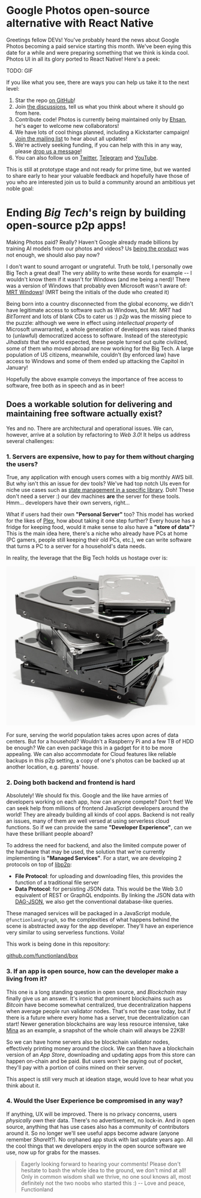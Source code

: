 # Google Photos open-source alternative with React Native

Greetings fellow DEVs! You've probably heard the news about Google Photos
becoming a paid service starting this month. We've been eying this date for a
while and were preparing something that we think is kinda cool. Photos UI in
all its glory ported to React Native! Here's a peek:

TODO: GIF

If you like what you see, there are ways you can help us take it to the next
level:

1. Star the repo [on GitHub](https://github.com/functionland/photos)!
2. Join [the discussions](https://github.com/functionland/photos/discussions),
tell us what you think about where it should go from here.
3. Contribute code! Photos is currently being maintained only by
[Ehsan](https://github.com/ehsan6sha), he's eager to welcome new collaborators!
4. We have lots of cool things planned, including a Kickstarter campaign!
[Join the mailing list](https://groups.google.com/g/functionland)
to hear about all updates!
5. We're actively seeking funding, if you can help with this in any way, please
[drop us a message](mailto:keyvan.m.sadeghi@gmail.com)!
6. You can also follow us on
[Twitter](https://twitter.com/functionland),
[Telegram](https://t.me/functionland) and
[YouTube](https://www.youtube.com/channel/UCAyjxikGGQTcJvjrhZyYhpA).

This is still at prototype stage and not ready for prime time, but we wanted to
share early to hear your valuable feedback and hopefully have those of you who
are interested join us to build a community around an ambitious yet noble goal:

# Ending *Big Tech*'s reign by building open-source **p2p** apps!

Making Photos paid? Really? Haven't Google already made billions by training AI
models from our photos and videos? Us
[being the product](https://www.netflix.com/title/81254224) was not enough, we
should also pay now?

I don't want to sound arrogant or ungrateful. Truth be told, I personally owe
Big Tech a great deal! The very ability to write these words for example -- I
wouldn't know them if it wasn't for Windows (and me being a nerd)! There was a
version of Windows that probably even Microsoft wasn't aware of:
[MRT Windows](https://www.shouldiremoveit.com/MRT-Windows-XP-Farsi-Interface-Pack-24170-program.aspx)!
(MRT being the initials of the dude who created it)

Being born into a country disconnected from the global economy, we didn't have
legitimate access to software such as Windows, but *Mr. MRT* had *BitTorrent*
and lots of blank CDs to cater us :) *p2p* was the missing piece to the puzzle:
although we were in effect using *intellectual property* of Microsoft
unwarranted, a whole generation of developers was raised thanks to (unlawful)
democratized access to software.
Instead of the stereotypic *Jihadists* that the world expected, these people
turned out quite civilized, some of them who moved abroad are now working for
the Big Tech. A large population of US citizens, meanwhile, couldn't (by
enforced law) have access to Windows and some of them ended up attacking the
Capitol in January!

Hopefully the above example conveys the importance of free access to software,
free both as in speech and as in beer!

## Does a workable solution for delivering and maintaining free software actually exist?

Yes and no. There are architectural and operational issues. We can, however,
arrive at a solution by refactoring to *Web 3.0*! It helps us address several
challenges:

### 1. Servers are expensive, how to pay for them without charging the users?

True, any application with enough users comes with a big monthly AWS bill.
But why isn't this an issue for dev tools? We've had top notch UIs even
for niche use cases such as
[state management in a specific library](https://github.com/tannerlinsley/react-query-devtools).
Doh! These don't need a server :) our dev machines **are** the server for these
tools. Hmm... developers have their own servers, right...

What if users had their own **"Personal Server"** too? This model has worked
for the likes of [Plex](https://www.plex.tv/), how about taking it one step
further? Every house has a fridge for keeping food, would it make sense
to also have a **"store of data"**? This is the main idea here, there's a niche
who already have PCs at home (PC gamers, people still keeping their old PCs,
etc.), we can write software that turns a PC to a server for a household's data
needs.

In reality, the leverage that the Big Tech holds us hostage over is:

![HDD pile](./PileHDD.png "Pile of HDDs")

For sure, serving the world population takes acres upon acres of data centers.
But for a household? Wouldn't a Raspberry Pi and a few TB of HDD be enough? We
can even package this in a gadget for it to be more appealing. We can also
accommodate for Cloud features like reliable backups in this p2p setting, a
copy of one's photos can be backed up at another location, e.g. parents' house.

### 2. Doing both backend and frontend is hard

Absolutely! We should fix this. Google and the like have armies of developers
working on each app, how can anyone compete? Don't fret! We can seek help from
millions of frontend JavaScript developers around the world! They are already
building all kinds of cool apps. Backend is not really an issues, many of them
are well versed at using serverless cloud functions. So if we can provide the
same **"Developer Experience"**, can we have these brilliant people aboard?

To address the need for backend, and also the limited compute power of the
hardware that may be used, the solution that we're currently implementing is
**"Managed Services"**. For a start, we are developing 2 protocols on top of
[libp2p](https://libp2p.io/):

* **File Protocol**: for uploading and downloading files, this provides the function
of a traditional file server
* **Data Protocol**: for persisting JSON data. This would be the Web 3.0
equivalent of REST or GraphQL endpoints. By linking the JSON data with
[DAG-JSON](https://specs.ipld.io/block-layer/codecs/dag-json), we also get the
conventional database-like queries.

These managed services will be packaged in a JavaScript module,
`@functionland/graph`, so the complexities of what happens behind the scene is
abstracted away for the app developer. They'll have an experience very similar
to using serverless functions. Voila!

This work is being done in this repository:

[github.com/functionland/box](https://github.com/functionland/box)

### 3. If an app is open source, how can the developer make a living from it?

This one is a long standing question in open source, and *Blockchain* may
finally give us an answer. It's ironic that prominent blockchains such as
*Bitcoin* have become somewhat centralized, true decentralization happens when
average people run validator nodes. That's not the case today, but if there is
a future where every home has a server, true decentralization can start! Newer
generation blockchains are way less resource intensive, take
[Mina](https://minaprotocol.com/) as an example, a snapshot of the whole chain
will always be 22KB! 

So we can have home servers also be blockchain validator nodes, effectively
printing money around the clock. We can then have a blockchain version of
an *App Store*, downloading and updating apps from this store can happen
on-chain and be paid. But users won't be paying out of pocket, they'll
pay with a portion of coins mined on their server.

This aspect is still very much at ideation stage, would love to hear what you
think about it.

### 4. Would the User Experience be compromised in any way?

If anything, UX will be improved. There is no privacy concerns, users
*physically own* their data. There's no advertisement, no lock-in. And in open
source, anything that has use cases also has a community of contributors around
it. So no longer we'll see useful apps become adware (anyone remember
*ShareIt*?). No orphaned app stuck with last update years ago. All the cool
things that we developers enjoy in the open source software we use, now up for
grabs for the masses.

> Eagerly looking forward to hearing your comments! Please don't hesitate to
bash the whole idea to the ground, we don't mind at all! Only in common wisdom
shall we thrive, no one soul knows all, most definitely not the two noobs who
started this :) -- Love and peace, Functionland
